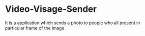 # Video-Visage-Sender
It is a application which sends a photo to people who all present in particular frame of the image
